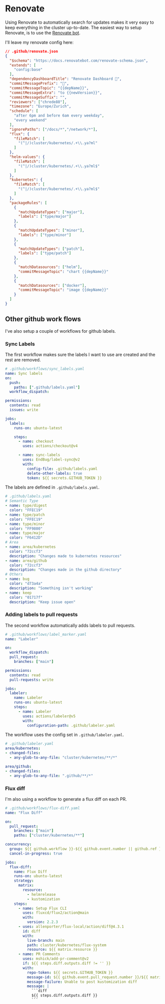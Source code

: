 # Renovate

Using Renovate to automatically search for updates makes it very easy to keep everything in the cluster up-to-date. The easiest way to setup Renovate, is to use the [Renovate bot](https://github.com/renovatebot/renovate).

I'll leave my renovate config here:

```json
// .github/renovate.json
{
  "$schema": "https://docs.renovatebot.com/renovate-schema.json",
  "extends": [
    "config:base"
  ],
  "dependencyDashboardTitle": "Renovate Dashboard 🤖",
  "commitMessagePrefix": "🤖",
  "commitMessageTopic": "{{depName}}",
  "commitMessageExtra": "to {{newVersion}}",
  "commitMessageSuffix": "",
  "reviewers": ["chrede88"],
  "timezone": "Europe/Zurich",
  "schedule": [
    "after 6pm and before 6am every weekday",
    "every weekend"
  ],
  "ignorePaths": ["/docs/*","/network/*"],
  "flux": {
    "fileMatch": [
      "(^|/)cluster/kubernetes/.+\\.ya?ml"
    ]
  },
  "helm-values": {
    "fileMatch": [
      "(^|/)cluster/kubernetes/.+\\.ya?ml$"
    ]
  },
  "kubernetes": {
    "fileMatch": [
      "(^|/)cluster/kubernetes/.+\\.ya?ml$"
    ]
  },
  "packageRules": [
    {
      "matchUpdateTypes": ["major"],
      "labels": ["type/major"]
    },
    {
      "matchUpdateTypes": ["minor"],
      "labels": ["type/minor"]
    },
    {
      "matchUpdateTypes": ["patch"],
      "labels": ["type/patch"]
    },
    {
      "matchDatasources": ["helm"],
      "commitMessageTopic": "chart {{depName}}"
    },
    {
      "matchDatasources": ["docker"],
      "commitMessageTopic": "image {{depName}}"
    }
  ]
}
```

## Other github work flows
I've also setup a couple of workflows for github labels.

### Sync Labels
The first workflow makes sure the labels I want to use are created and the rest are removed.

```yaml
# .github/workflows/sync_labels.yaml
name: Sync labels
on:
  push:
    paths: [".github/labels.yaml"]
  workflow_dispatch:

permissions:
  contents: read
  issues: write

jobs:
  labels:
    runs-on: ubuntu-latest

    steps:
      - name: checkout
        uses: actions/checkout@v4

      - name: sync-labels
        uses: EndBug/label-sync@v2
        with:
          config-file: .github/labels.yaml
          delete-other-labels: true
          token: ${{ secrets.GITHUB_TOKEN }}
```
The labels are defined in `.github/labels.yaml`.

```yaml
# .github/labels.yaml
# Semantic Type
- name: type/digest
  color: "FFEC19"
- name: type/patch
  color: "FFEC19"
- name: type/minor
  color: "FF9800"
- name: type/major
  color: "F6412D"
# Area
- name: area/kubernetes
  color: "72ccf3"
  description: "Changes made to kubernetes resources"
- name: area/github
  color: "72ccf3"
  description: "Changes made in the github directory"
# Others
- name: bug
  color: "d73a4a"
  description: "Something isn't working"
- name: keep
  color: "01717f"
  description: "Keep issue open"
```

### Adding labels to pull requests
The second workflow automatically adds labels to pull requests.

```yaml
# .github/workflows/label_marker.yaml
name: "Labeler"

on:
  workflow_dispatch:
  pull_request:
    branches: ["main"]

permissions:
  contents: read
  pull-requests: write

jobs:
  labeler:
    name: Labeler
    runs-on: ubuntu-latest
    steps:
      - name: Labeler
        uses: actions/labeler@v5
        with:
          configuration-path: .github/labeler.yaml
```

The workflow uses the config set in `.github/labeler.yaml`.

```yaml
# .github/labeler.yaml
area/kubernetes:
- changed-files:
  - any-glob-to-any-file: "cluster/kubernetes/**/*"

area/github:
- changed-files:
  - any-glob-to-any-file: ".github/**/*"
```

### Flux diff
I'm also using a workflow to generate a flux diff on each PR.

````yaml
# .github/workflows/flux-diff.yaml
name: "Flux Diff"

on:
  pull_request:
    branches: ["main"]
    paths: ["cluster/kubernetes/**"]

concurrency:
  group: ${{ github.workflow }}-${{ github.event.number || github.ref }}
  cancel-in-progress: true

jobs:
  flux-diff:
    name: Flux Diff
    runs-on: ubuntu-latest
    strategy:
      matrix:
        resource:
          - helmrelease
          - kustomization
    steps:
      - name: Setup Flux CLI
        uses: fluxcd/flux2/action@main
        with:
          version: 2.2.3
      - uses: allenporter/flux-local/action/diff@4.3.1
        id: diff
        with:
          live-branch: main
          path: cluster/kubernetes/flux-system
          resource: ${{ matrix.resource }}
      - name: PR Comments
        uses: mshick/add-pr-comment@v2
        if: ${{ steps.diff.outputs.diff != '' }}
        with:
          repo-token: ${{ secrets.GITHUB_TOKEN }}
          message-id: ${{ github.event.pull_request.number }}/${{ matrix.resource }}
          message-failure: Unable to post kustomization diff
          message: |
            ```diff
            ${{ steps.diff.outputs.diff }}
            ```
````